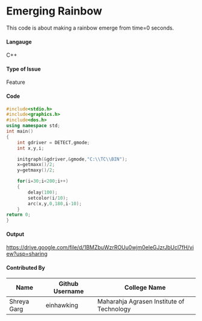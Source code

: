 # Emerging Rainbow
This code is about making a rainbow emerge from time=0 seconds.
#### Langauge
C++
#### Type of Issue
Feature 
#### Code
```C++
#include<stdio.h>
#include<graphics.h>
#include<dos.h>
using namespace std;
int main()
{
    int gdriver = DETECT,gmode;
    int x,y,i;

	initgraph(&gdriver,&gmode,"C:\\TC\\BIN");
	x=getmaxx()/2;
	y=getmaxy()/2;

	for(i=30;i<200;i++)
	{
		delay(100);
		setcolor(i/10);
		arc(x,y,0,180,i-10);
	}
return 0;
}
```
#### Output
https://drive.google.com/file/d/1BMZbuWzrROUu0wjm0eleGJzrJbUcl7fH/view?usp=sharing
#### Contributed By
| Name | Github Username | College Name|
| --- | --- | --- |
| Shreya Garg | einhawking | Maharahja Agrasen Institute of Technology |








